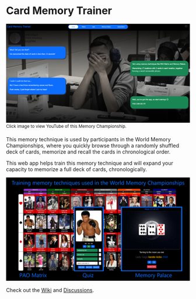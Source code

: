 # Card Memory Trainer

<a href="https://www.youtube.com/watch?v=OApSOU7NIAw" target="_blank"><img src="img/home/card-memory-trainer.png" alt="Click to view YouTube of Memory Championship"></a><sup>
Click image to view YouTube of this Memory Championship.</sup>

This memory technique is used by participants in the World Memory Championships, where you quickly browse through a
randomly shuffled deck of cards, memorize and recall the cards in chronological order.

This web app helps train this memory technique and will expand your capacity to memorize a full deck of cards,
chronologically.

<img src="img/home/card-memory-trainer-components.png" alt="Components">

Check out the [Wiki](https://github.com/RonniKahalani/CardMemoryTrainer/wiki) and [Discussions](https://github.com/RonniKahalani/CardMemoryTrainer/discussions).
